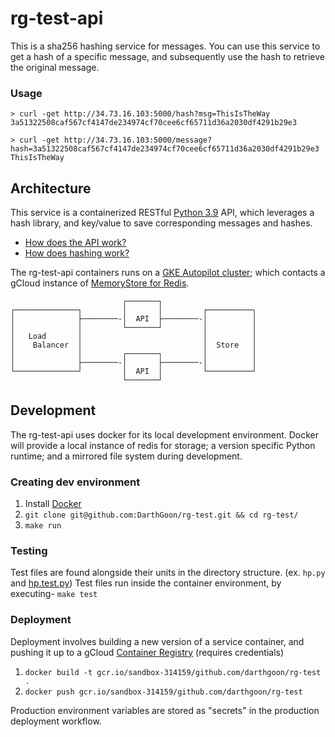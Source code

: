 # rg-test-api
This is a sha256 hashing service for messages.  You can use this service to get a hash of a specific message, and subsequently use the hash to retrieve the original message.

### Usage
```
> curl -get http://34.73.16.103:5000/hash?msg=ThisIsTheWay
3a51322508caf567cf4147de234974cf70cee6cf65711d36a2030df4291b29e3

> curl -get http://34.73.16.103:5000/message?hash=3a51322508caf567cf4147de234974cf70cee6cf65711d36a2030df4291b29e3
ThisIsTheWay
```
## Architecture
This service is a containerized RESTful [Python 3.9](https://docs.python.org/3.9/) API, which leverages a hash library, and key/value to save corresponding messages and hashes.
 - [How does the API work?](https://github.com/DarthGoon/rg-test/blob/master/app/server.py)
 - [How does hashing work?](https://github.com/DarthGoon/rg-test/blob/master/app/hp.py)

The rg-test-api containers runs on a [GKE Autopilot cluster](https://cloud.google.com/kubernetes-engine/docs/concepts/autopilot-overview); which contacts a gCloud instance of [MemoryStore for Redis](https://cloud.google.com/memorystore/docs/redis/redis-overview).
```
                         ┌───────┐
┌──────────────┐         │       │         ┌──────────┐
│              ├────────-│  API  ├────────-│          │
│              │         └───────┘         │          │
│   Load       │                           │          │
│    Balancer  │                           │  Store   │
│              │         ┌───────┐         │          │
│              ├────────-│       ├────────-│          │
└──────────────┘         │  API  │         └──────────┘
                         └───────┘
```
## Development
The rg-test-api uses docker for its local development environment.  Docker will provide a local instance of redis for storage; a version specific Python runtime; and a mirrored file system during development.
### Creating dev environment
1. Install [Docker](https://docs.docker.com/get-docker/)
2. `git clone git@github.com:DarthGoon/rg-test.git && cd rg-test/`
3. `make run`
### Testing
Test files are found alongside their units in the directory structure.
(ex. `hp.py` and [hp.test.py](https://github.com/DarthGoon/rg-test/blob/master/app/hp.test.pk)) 
Test files run inside the container environment, by executing- 
`make test` 
### Deployment
Deployment involves building a new version of a service container, and pushing it up to a gCloud [Container Registry](https://cloud.google.com/container-registry/docs/quickstart) (requires credentials)
1. `docker build -t gcr.io/sandbox-314159/github.com/darthgoon/rg-test .`
2. `docker push gcr.io/sandbox-314159/github.com/darthgoon/rg-test`  

Production environment variables are stored as "secrets" in the production deployment workflow.
